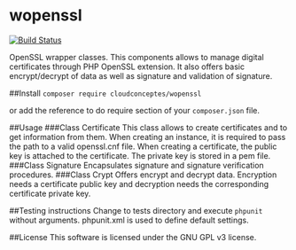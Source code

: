 # wopenssl
[![Build Status](https://travis-ci.org/jlainezs/JoPhTasks.svg?branch=master)](https://travis-ci.org/jlainezs/wopenssl)

OpenSSL wrapper classes.
This components allows to manage digital certificates through PHP OpenSSL extension. It also offers basic
encrypt/decrypt of data as well as signature and validation of signature.

##Install
```composer require cloudconceptes/wopenssl```

or add the reference to do require section of your ```composer.json``` file.

##Usage
###Class Certificate
This class allows to create certificates and to get information from them. When creating an instance, it is required
to pass the path to a valid openssl.cnf file.
When creating a certificate, the public key is attached to the certificate. The private key is stored in a pem file.
###Class Signature
Encapsulates signature and signature verification procedures.
###Class Crypt
Offers encrypt and decrypt data. Encryption needs a certificate public key and decryption needs the corresponding
certificate private key.

##Testing instructions
Change to tests directory and execute ```phpunit``` without arguments. phpunit.xml is used to define default settings.

##License
This software is licensed under the GNU GPL v3 license.
